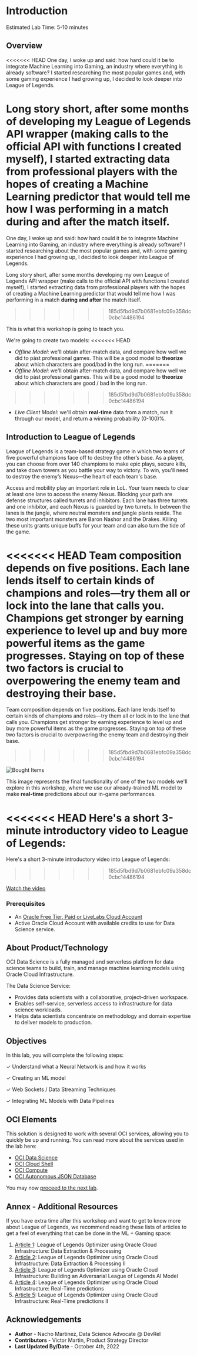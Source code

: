 # Introduction

Estimated Lab Time: 5-10 minutes

## Overview

<<<<<<< HEAD
One day, I woke up and said: how hard could it be to integrate Machine Learning into Gaming, an industry where everything is already software? I started researching the most popular games and, with some gaming experience I had growing up, I decided to look deeper into League of Legends.

Long story short, after some months of developing my League of Legends API wrapper (making calls to the official API with functions I created myself), I started extracting data from professional players with the hopes of creating a Machine Learning predictor that would tell me how I was performing in a match **during and after** the match itself.
=======
One day, I woke up and said: how hard could it be to integrate Machine Learning into Gaming, an industry where everything is already software? I started researching about the most popular games and, with some gaming experience I had growing up, I decided to look deeper into League of Legends.

Long story short, after some months developing my own League of Legends API wrapper (make calls to the official API with functions I created myself), I started extracting data from professional players with the hopes of creating a Machine Learning predictor that would tell me how I was performing in a match **during and after** the match itself.
>>>>>>> 185d5fbd9d7b0681ebfc09a358dc0cbc14486194

This is what this workshop is going to teach you.

We're going to create two models:
<<<<<<< HEAD
- _Offline Model_: we'll obtain after-match data, and compare how well we did to pàst professional games. This will be a good model to **theorize** about which characters are good/bad in the long run.
=======
- _Offline Model_: we'll obtain after-match data, and compare how well we did to pàst professional games. This will be a good model to **theorize** about which characters are good / bad in the long run.
>>>>>>> 185d5fbd9d7b0681ebfc09a358dc0cbc14486194
- _Live Client Model_: we'll obtain **real-time** data from a match, run it through our model, and return a winning probability (0-100)%.

## Introduction to League of Legends

League of Legends is a team-based strategy game in which two teams of five powerful champions face off to destroy the other’s base. As a player, you can choose from over 140 champions to make epic plays, secure kills, and take down towers as you battle your way to victory. To win, you'll need to destroy the enemy’s Nexus—the heart of each team's base.

Access and mobility play an important role in LoL. Your team needs to clear at least one lane to access the enemy Nexus. Blocking your path are defense structures called turrets and inhibitors. Each lane has three turrets and one inhibitor, and each Nexus is guarded by two turrets. In between the lanes is the jungle, where neutral monsters and jungle plants reside. The two most important monsters are Baron Nashor and the Drakes. Killing these units grants unique buffs for your team and can also turn the tide of the game.

<<<<<<< HEAD
Team composition depends on five positions. Each lane lends itself to certain kinds of champions and roles—try them all or lock into the lane that calls you. Champions get stronger by earning experience to level up and buy more powerful items as the game progresses. Staying on top of these two factors is crucial to overpowering the enemy team and destroying their base.
=======
Team composition depends on five positions. Each lane lends itself to certain kinds of champions and roles—try them all or lock in to the lane that calls you. Champions get stronger by earning experience to level up and buy more powerful items as the game progresses. Staying on top of these two factors is crucial to overpowering the enemy team and destroying their base.
>>>>>>> 185d5fbd9d7b0681ebfc09a358dc0cbc14486194

![Bought Items](images/bought_items.jpg)

This image represents the final functionality of one of the two models we'll explore in this workshop, where we use our already-trained ML model to make __real-time__ predictions about our in-game performances. 

<<<<<<< HEAD
Here's a short 3-minute introductory video to League of Legends:
=======
Here's a short 3-minute introductory video into League of Legends:
>>>>>>> 185d5fbd9d7b0681ebfc09a358dc0cbc14486194

[Watch the video](youtube:OfYU4gbk13w)

### Prerequisites

* An [Oracle Free Tier, Paid or LiveLabs Cloud Account](https://signup.cloud.oracle.com/?language=en&sourceType=:ow:de:ce::::RC_WWMK220210P00063:LoL_handsonLab_introduction&intcmp=:ow:de:ce::::RC_WWMK220210P00063:LoL_handsonLab_introduction)
* Active Oracle Cloud Account with available credits to use for Data Science service.

## About Product/Technology

OCI Data Science is a fully managed and serverless platform for data science teams to build, train, and manage machine learning models using Oracle Cloud Infrastructure.

The Data Science Service:

- Provides data scientists with a collaborative, project-driven workspace.
- Enables self-service, serverless access to infrastructure for data science workloads.
- Helps data scientists concentrate on methodology and domain expertise to deliver models to production.

## Objectives

In this lab, you will complete the following steps:

&check; Understand what a Neural Network is and how it works

&check; Creating an ML model

&check; Web Sockets / Data Streaming Techniques 

&check; Integrating ML Models with Data Pipelines


## OCI Elements

This solution is designed to work with several OCI services, allowing you to quickly be up and running. You can read more about the services used in the lab here:

- [OCI Data Science](https://www.oracle.com/artificial-intelligence/data-science/)
- [OCI Cloud Shell](https://docs.oracle.com/en-us/iaas/Content/API/Concepts/cloudshellintro.htm)
- [OCI Compute](https://www.oracle.com/cloud/compute/)
- [OCI Autonomous JSON Database](https://www.oracle.com/autonomous-database/autonomous-json-database/)


You may now [proceed to the next lab](#next).

## Annex - Additional Resources
If you have extra time after this workshop and want to get to know more about League of Legends, we recommend reading these lists of articles to get a feel of everything that can be done in the ML + Gaming space:

1. [Article 1](https://github.com/oracle-devrel/leagueoflegends-optimizer/blob/livelabs/articles/article1.md): League of Legends Optimizer using Oracle Cloud Infrastructure: Data Extraction & Processing
2. [Article 2](https://github.com/oracle-devrel/leagueoflegends-optimizer/blob/livelabs/articles/article2.md): League of Legends Optimizer using Oracle Cloud Infrastructure: Data Extraction & Processing II
3. [Article 3](https://github.com/oracle-devrel/leagueoflegends-optimizer/blob/livelabs/articles/article3.md): League of Legends Optimizer using Oracle Cloud Infrastructure: Building an Adversarial League of Legends AI Model
4. [Article 4](https://github.com/oracle-devrel/leagueoflegends-optimizer/blob/livelabs/articles/article4.md): League of Legends Optimizer using Oracle Cloud Infrastructure: Real-Time predictions
5. [Article 5](https://github.com/oracle-devrel/leagueoflegends-optimizer/blob/livelabs/articles/article5.md): League of Legends Optimizer using Oracle Cloud Infrastructure: Real-Time predictions II


## Acknowledgements

* **Author** - Nacho Martinez, Data Science Advocate @ DevRel
* **Contributors** -  Victor Martin, Product Strategy Director
* **Last Updated By/Date** - October 4th, 2022
